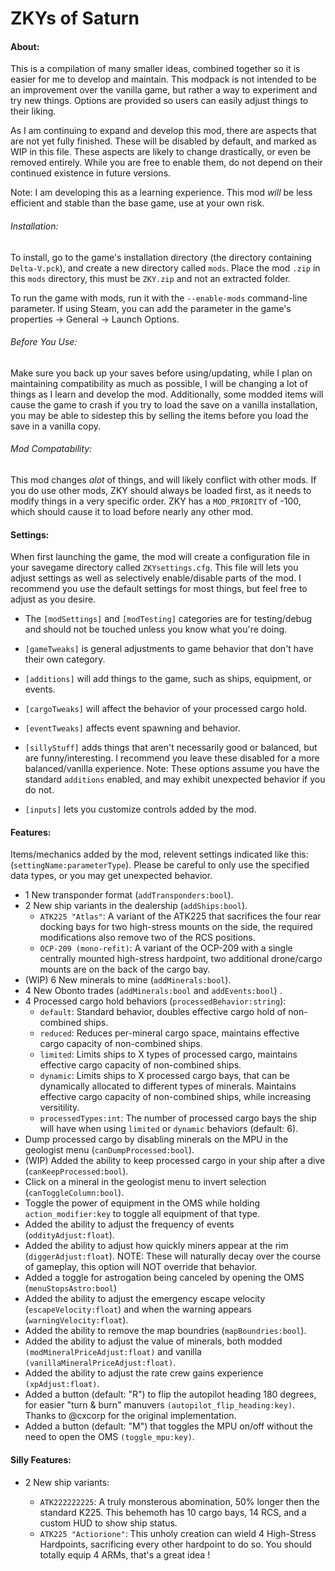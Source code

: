 ZKYs of Saturn
==============

#### About:

This is a compilation of many smaller ideas, combined together so it is easier for me to develop and maintain. This modpack is not intended to be an improvement over the vanilla game, but rather a way to experiment and try new things. Options are provided so users can easily adjust things to their liking. 

As I am continuing to expand and develop this mod, there are aspects that are not yet fully finished. These will be disabled by default, and marked as WIP in this file. These aspects are likely to change drastically, or even be removed entirely. While you are free to enable them, do not depend on their continued existence in future versions.

Note: I am developing this as a learning experience. This mod *will* be less efficient and stable than the base game, use at your own risk. 

###### Installation:

To install, go to the game's installation directory (the directory containing `Delta-V.pck`), and create a new directory called `mods`. Place the mod `.zip` in this `mods` directory, this must be `ZKY.zip` and not an extracted folder.

To run the game with mods, run it with the `--enable-mods` command-line parameter. If using Steam, you can add the parameter in the game's properties → General → Launch Options.

###### Before You Use:

Make sure you back up your saves before using/updating, while I plan on maintaining compatibility as much as possible, I will be changing a lot of things as I learn and develop the mod. Additionally, some modded items will cause the game to crash if you try to load the save on a vanilla installation, you may be able to sidestep this by selling the items before you load the save in a vanilla copy.

###### Mod Compatability:

This mod changes *alot* of things, and will likely conflict with other mods. If you do use other mods, ZKY should always be loaded first, as it needs to modify things in a very specific order. ZKY has a `MOD_PRIORITY` of -100, which should cause it to load before nearly any other mod.

#### Settings:

When first launching the game, the mod will create a configuration file in your savegame directory called `ZKYsettings.cfg`. This file will lets you adjust settings as well as selectively enable/disable parts of the mod. I recommend you use the default settings for most things, but feel free to adjust as you desire.

- The `[modSettings]` and `[modTesting]` categories are for testing/debug and should not be touched unless you know what you're doing.

- `[gameTweaks]` is general adjustments to game behavior that don't have their own category.

- `[additions]` will add things to the game, such as ships, equipment, or events.

- `[cargoTweaks]` will affect the behavior of your processed cargo hold.

- `[eventTweaks]` affects event spawning and behavior.

- `[sillyStuff]` adds things that aren't necessarily good or balanced, but are funny/interesting. I recommend you leave these disabled for a more balanced/vanilla experience. Note: These options assume you have the standard `additions` enabled, and may exhibit unexpected behavior if you do not.

- `[inputs]` lets you customize controls added by the mod.

#### Features:

Items/mechanics added by the mod, relevent settings indicated like this: (`settingName:parameterType`). Please be careful to only use the specified data types, or you may get unexpected behavior.

- 1 New transponder format (`addTransponders:bool`).
- 2 New ship variants in the dealership (`addShips:bool`).
  - `ATK225 "Atlas"`: A variant of the ATK225 that sacrifices the four rear docking bays for two high-stress mounts on the side, the required modifications also remove two of the RCS positions.
  - `OCP-209 (mono-refit)`: A variant of the OCP-209 with a single centrally mounted high-stress hardpoint, two additional drone/cargo mounts are on the back of the cargo bay.
- (WIP) 6 New minerals to mine (`addMinerals:bool`).
- 4 New Obonto trades (`addMinerals:bool` and `addEvents:bool`) .
- 4 Processed cargo hold behaviors (`processedBehavior:string`):  
  - `default`: Standard behavior, doubles effective cargo hold of non-combined ships.
  - `reduced`: Reduces per-mineral cargo space, maintains effective cargo capacity of non-combined ships.
  - `limited`: Limits ships to X types of processed cargo, maintains effective cargo capacity of non-combined ships.
  - `dynamic`: Limits ships to X processed cargo bays, that can be dynamically allocated to different types of minerals. Maintains effective cargo capacity of non-combined ships, while increasing versitility.
  - `processedTypes:int`: The number of processed cargo bays the ship will have when using `limited` or `dynamic` behaviors (default: 6).
- Dump processed cargo by disabling minerals on the MPU in the geologist menu (`canDumpProcessed:bool`).
- (WIP) Added the ability to keep processed cargo in your ship after a dive (`canKeepProcessed:bool`).
- Click on a mineral in the geologist menu to invert selection (`canToggleColumn:bool`).
- Toggle the power of equipment in the OMS while holding `action_modifier:key` to toggle all equipment of that type.
- Added the ability to adjust the frequency of events (`oddityAdjust:float`).
- Added the ability to adjust how quickly miners appear at the rim (`diggerAdjust:float`). NOTE: These will naturally decay over the course of gameplay, this option will NOT override that behavior.
- Added a toggle for astrogation being canceled by opening the OMS (`menuStopsAstro:bool`)
- Added the ability to adjust the emergency escape velocity (`escapeVelocity:float`) and when the warning appears (`warningVelocity:float`).
- Added the ability to remove the map boundries (`mapBoundries:bool`).
- Added the ability to adjust the value of minerals, both modded `(modMineralPriceAdjust:float)` and vanilla `(vanillaMineralPriceAdjust:float)`.
- Added the ability to adjust the rate crew gains experience `(xpAdjust:float)`.
- Added a button (default: "R") to flip the autopilot heading 180 degrees, for easier "turn & burn" manuvers `(autopilot_flip_heading:key)`. Thanks to @cxcorp for the original implementation.
- Added a button (default: "M") that toggles the MPU on/off without the need to open the OMS `(toggle_mpu:key)`.

#### Silly Features:

- 2 New ship variants:
  
  - `ATK222222225`: A truly monsterous abomination, 50% longer then the  standard K225. This behemoth has 10 cargo bays, 14 RCS, and a custom HUD to show ship status. 
  - `ATK225 "Actiorione"`: This unholy creation can wield 4 High-Stress Hardpoints, sacrificing every other hardpoint to do so. You should totally equip 4 ARMs, that's a great idea !
